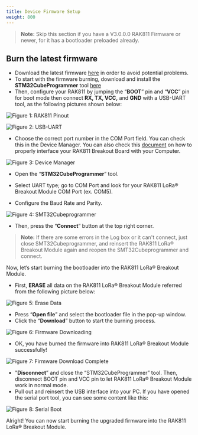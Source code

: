 ```yaml
---
title: Device Firmware Setup
weight: 800
---
```


>**Note:** Skip this section if you have a V3.0.0.0 RAK811 Firmware or newer, for it has a bootloader preloaded already. 

## Burn the latest firmware
* Download the latest firmware [here](https://downloads.rakwireless.com/en/LoRa/RAK811/Firmware/) in order to avoid potential problems.
* To start with the firmware burning, download and install the **STM32CubeProgrammer** tool [here](https://www.st.com/content/st_com/en/products/development-tools/software-development-tools/stm32-software-development-tools/stm32-programmers/stm32cubeprog.html#overview)
* Then, configure your RAK811 by jumping the “**BOOT**” pin and “**VCC**” pin for boot mode then connect **RX, TX, VCC,** and **GND** with a USB-UART tool, as the following pictures shown below:

![Figure 1: RAK811 Pinout](../images/rak811pin.jpg)
 
![Figure 2: USB-UART](../images/usbtouart.jpg)

* Choose the correct port number in the COM Port field. You can check this in the Device Manager. You can also check this [document](https://doc.rakwireless.com/rak811-lora---breakout-module/interfacing-with-rak811-lora-breakout-module) on how to properly interface your RAK811 Breakout Board with your Computer.

![Figure 3: Device Manager](../images/devicemanager.jpg)

* Open the “**STM32CubeProgrammer**” tool.
*  Select UART type; go to COM Port and look for your RAK811 LoRa® Breakout Module COM Port (ex. COM5).

*  Configure the Baud Rate and Parity.

![Figure 4: SMT32Cubeprogrammer](../images/smt.png)

* Then, press the “**Connect**” button at the top right corner.
>**Note:** If there are some errors in the Log box or it can't connect, just close SMT32Cubeprogrammer, and reinsert the RAK811 LoRa® Breakout Module again and reopen the SMT32Cubeprogrammer and connect.

Now, let’s start burning the bootloader into the RAK811 LoRa® Breakout Module.

* First, **ERASE** all data on the RAK811 LoRa® Breakout Module referred from the following picture below:

![Figure 5: Erase Data](../images/erasedata.jpg)

* Press “**Open file**” and select the bootloader file in the pop-up window.
* Click the “**Download**” button to start the burning process.

![Figure 6: Firmware Downloading](../images/downloadfirmware.jpg)

* OK, you have burned the firmware into RAK811 LoRa® Breakout Module successfully!

![Figure 7: Firmware Download Complete](../images/downloadcomplete.jpg)

* "**Disconnect**” and close the “STM32CubeProgrammer” tool. Then, disconnect BOOT pin and VCC pin to let RAK811 LoRa® Breakout Module work in normal mode.
* Pull out and reinsert the USB interface into your PC.
If you have opened the serial port tool, you can see some content like this:

![Figure 8: Serial Boot](../images/serialbootmode.jpg)

Alright! You can now start burning the upgraded firmware into the RAK811 LoRa® Breakout Module.
